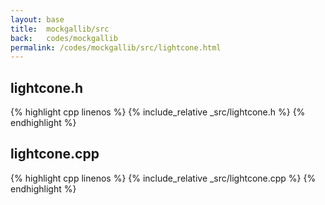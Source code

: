```yaml
---
layout: base
title:  mockgallib/src
back:   codes/mockgallib
permalink: /codes/mockgallib/src/lightcone.html
---
```


## lightcone.h
{% highlight cpp linenos %}
{% include_relative _src/lightcone.h %}
{% endhighlight %}

## lightcone.cpp
{% highlight cpp linenos %}
{% include_relative _src/lightcone.cpp %}
{% endhighlight %}

